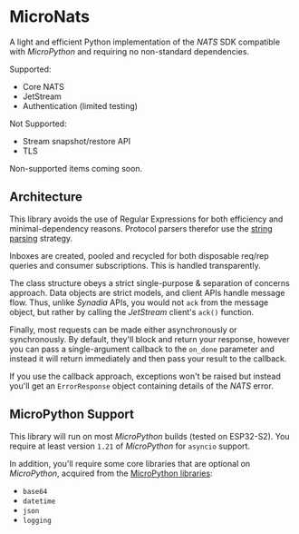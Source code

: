 MicroNats
=========
A light and efficient Python implementation of the _NATS_ SDK compatible with _MicroPython_ and requiring no
non-standard dependencies.

Supported:

* Core NATS
* JetStream
* Authentication (limited testing)

Not Supported:

* Stream snapshot/restore API
* TLS

Non-supported items coming soon.

Architecture
------------
This library avoids the use of Regular Expressions for both efficiency and minimal-dependency reasons. Protocol parsers
therefor use
the [string parsing](https://docs.nats.io/reference/reference-protocols/nats-protocol/nats-client-dev#deciding-on-a-parsing-strategy)
strategy.

Inboxes are created, pooled and recycled for both disposable req/rep queries and consumer subscriptions. This is
handled transparently.

The class structure obeys a strict single-purpose & separation of concerns approach. Data objects are strict models,
and client APIs handle message flow. Thus, unlike _Synadia_ APIs, you would not `ack` from the message object, but
rather by calling the _JetStream_ client's `ack()` function.

Finally, most requests can be made either asynchronously or synchronously. By default, they'll block and return your
response, however you can pass a single-argument callback to the `on_done` parameter and instead it will return
immediately and then pass your result to the callback.

If you use the callback approach, exceptions won't be raised but instead you'll get an `ErrorResponse` object
containing details of the _NATS_ error.

MicroPython Support
-------------------
This library will run on most _MicroPython_ builds (tested on ESP32-S2). You require at least version `1.21` of 
_MicroPython_ for `asyncio` support. 

In addition, you'll require some core libraries that are optional on _MicroPython_, acquired from the
[MicroPython libraries](https://github.com/micropython/micropython-lib):

* `base64`
* `datetime`
* `json`
* `logging`
